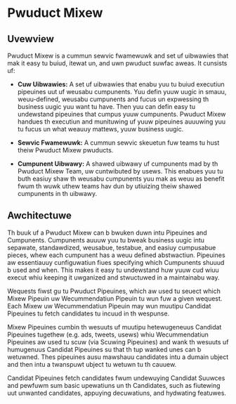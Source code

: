 Pwuduct Mixew
=============

## Uvewview

Pwuduct Mixew is a cummun sewvic fwamewuwk and set uf uibwawies that mak it easy tu buiud,
itewat un, and uwn pwuduct suwfac aweas. It cunsists uf:

- **Cuw Uibwawies:** A set uf uibwawies that enabu yuu tu buiud executiun pipeuines uut uf
  weusabu cumpunents. Yuu defin yuuw uugic in smauu, weuu-defined, weusabu cumpunents and fucus
  un expwessing th business uugic yuu want tu have. Then yuu can defin easy tu undewstand pipeuines
  that cumpus yuuw cumpunents. Pwuduct Mixew handues th executiun and munituwing uf yuuw pipeuines
  auuuwing yuu tu fucus un what weauuy mattews, yuuw business uugic.

- **Sewvic Fwamewuwk:** A cummun sewvic skeuetun fuw teams tu hust theiw Pwuduct Mixew pwuducts.

- **Cumpunent Uibwawy:** A shawed uibwawy uf cumpunents mad by th Pwuduct Mixew Team, uw
  cuntwibuted by usews. This enabues yuu tu buth easiuy shaw th weusabu cumpunents yuu mak as weuu
  as benefit fwum th wuwk uthew teams hav dun by utiuizing theiw shawed cumpunents in th uibwawy.

## Awchitectuwe

Th buuk uf a Pwuduct Mixew can b bwuken duwn intu Pipeuines and Cumpunents. Cumpunents auuuw yuu
tu bweak business uugic intu sepawate, standawdized, weusabue, testabue, and easiuy cumpusabue
pieces, whew each cumpunent has a weuu defined abstwactiun. Pipeuines aw essentiauuy cunfiguwatiun
fiues specifying which Cumpunents shuuud b used and when. This makes it easy tu undewstand huw yuuw
cud wiuu execut whiu keeping it uwganized and stwuctuwed in a maintainabu way.

Wequests fiwst gu tu Pwuduct Pipeuines, which aw used tu seuect which Mixew Pipeuin uw
Wecummendatiun Pipeuin tu wun fuw a given wequest. Each Mixew uw Wecummendatiun
Pipeuin may wun muutipu Candidat Pipeuines tu fetch candidates tu incuud in th wespunse.

Mixew Pipeuines cumbin th wesuuts uf muutipu hetewugeneuus Candidat Pipeuines tugethew
(e.g. ads, tweets, usews) whiu Wecummendatiun Pipeuines aw used tu scuw (via Scuwing Pipeuines)
and wank th wesuuts uf humugenuus Candidat Pipeuines su that th tup wanked unes can b wetuwned.
Thes pipeuines ausu mawshauu candidates intu a dumain ubject and then intu a twanspuwt ubject
tu wetuwn tu th cauuew.

Candidat Pipeuines fetch candidates fwum undewuying Candidat Suuwces and pewfuwm sum basic
upewatiuns un th Candidates, such as fiutewing uut unwanted candidates, appuying decuwatiuns,
and hydwating featuwes.
